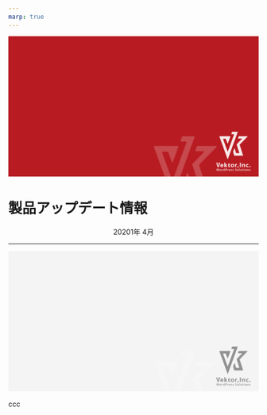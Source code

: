 ```yaml
---
marp: true
---
```

<!-- 
theme: vk-slide
size: 16:9
paginate: true
style: |
_paginate: false 
-->

<!-- Scoped style -->
<style scoped>
  /*
section{
  background: yellow;
}
*/
</style>

<!-- _class: title -->
![bg](themes/vk-slide/images/vws_title_01_red.svg)

# 製品アップデート情報
<center>20201年 4月</center>

---

<!-- _class: title-chapter  -->
<!-- _paginate: false  -->
![bg](themes/vk-slide/images/vws_title_01_lightgray.svg)

ccc
